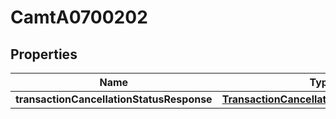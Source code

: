 
# CamtA0700202

## Properties
Name | Type | Description | Notes
------------ | ------------- | ------------- | -------------
**transactionCancellationStatusResponse** | [**TransactionCancellationStatusResponse**](TransactionCancellationStatusResponse.md) |  |  [optional]



